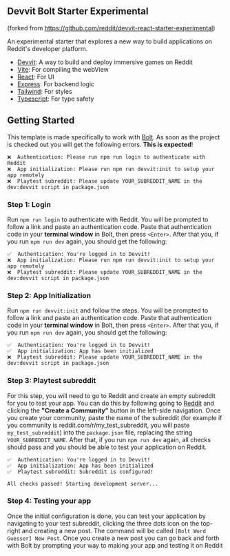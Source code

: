 ## Devvit Bolt Starter Experimental

(forked from https://github.com/reddit/devvit-react-starter-experimental)

An experimental starter that explores a new way to build applications on Reddit's developer platform.

- [Devvit](https://developers.reddit.com/): A way to build and deploy immersive games on Reddit
- [Vite](https://vite.dev/): For compiling the webView
- [React](https://react.dev/): For UI
- [Express](https://expressjs.com/): For backend logic
- [Tailwind](https://tailwindcss.com/): For styles
- [Typescript](https://www.typescriptlang.org/): For type safety

## Getting Started

This template is made specifically to work with [Bolt](https://bolt.new).
As soon as the project is checked out you will get the following errors.
**This is expected**!

```
❌  Authentication: Please run npm run login to authenticate with Reddit
❌  App initialization: Please run npm run devvit:init to setup your app remotely
❌  Playtest subreddit: Please update YOUR_SUBREDDIT_NAME in the dev:devvit script in package.json
```

### Step 1: Login

Run `npm run login` to authenticate with Reddit. You will be prompted to follow a link and paste an authentication code. Paste that authentication code in your **terminal window** in Bolt, then press `<Enter>`. After that you, if you run `npm run dev` again, you should get the following:

```
✅  Authentication: You're logged in to Devvit!
❌  App initialization: Please run npm run devvit:init to setup your app remotely
❌  Playtest subreddit: Please update YOUR_SUBREDDIT_NAME in the dev:devvit script in package.json
```

### Step 2: App Initialization

Run `npm run devvit:init` and follow the steps. You will be prompted to follow a link and paste an authentication code. Paste that authentication code in your **terminal window** in Bolt, then press `<Enter>`. After that you, if you run `npm run dev` again, you should get the following:

```
✅  Authentication: You're logged in to Devvit!
✅  App initialization: App has been initialized
❌  Playtest subreddit: Please update YOUR_SUBREDDIT_NAME in the dev:devvit script in package.json
```

### Step 3: Playtest subreddit

For this step, you will need to go to Reddit and create an empty subreddit for you to test your app. You can do this by following going to [Reddit](https://www.reddit.com) and clicking the **"Create a Community"** button in the left-side navigation. Once you create your community, paste the name of the subreddit (for example if you community is reddit.com/r/my_test_subreddit, you will paste `my_test_subreddit`) into the `package.json` file, replacing the string `YOUR_SUBREDDIT_NAME`. After that, if you run `npm run dev` again, all checks should pass and you should be able to test your application on Reddit.

```
✅  Authentication: You're logged in to Devvit!
✅  App initialization: App has been initialized
✅  Playtest subreddit: Subreddit is configured!

All checks passed! Starting development server...
```

### Step 4: Testing your app

Once the initial configuration is done, you can test your application by navigating to your test subreddit, clicking the three dots icon on the top-right and creating a new post. The command will be called `[Bolt Word Guesser] New Post`. Once you create a new post you can go back and forth with Bolt by prompting your way to making your app and testing it on Reddit
